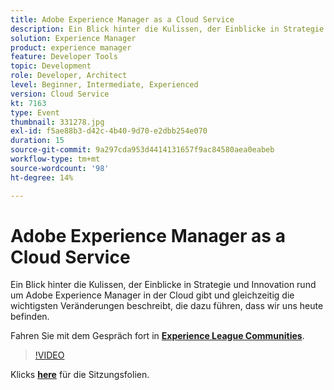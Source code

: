 ```yaml
---
title: Adobe Experience Manager as a Cloud Service
description: Ein Blick hinter die Kulissen, der Einblicke in Strategie und Innovation rund um Adobe Experience Manager in der Cloud gibt und gleichzeitig die wichtigsten Veränderungen beschreibt, die dazu führen, dass wir uns heute befinden. Diese Sitzung wurde im Rahmen des Adobe Developers Live Content-Ereignisses bereitgestellt.
solution: Experience Manager
product: experience manager
feature: Developer Tools
topic: Development
role: Developer, Architect
level: Beginner, Intermediate, Experienced
version: Cloud Service
kt: 7163
type: Event
thumbnail: 331278.jpg
exl-id: f5ae88b3-d42c-4b40-9d70-e2dbb254e070
duration: 15
source-git-commit: 9a297cda953d4414131657f9ac84580aea0eabeb
workflow-type: tm+mt
source-wordcount: '98'
ht-degree: 14%

---
```


# Adobe Experience Manager as a Cloud Service

Ein Blick hinter die Kulissen, der Einblicke in Strategie und Innovation rund um Adobe Experience Manager in der Cloud gibt und gleichzeitig die wichtigsten Veränderungen beschreibt, die dazu führen, dass wir uns heute befinden.

Fahren Sie mit dem Gespräch fort in **[Experience League Communities](https://adobe.ly/36Yd3v6)**.

>[!VIDEO](https://video.tv.adobe.com/v/331278/?quality=12&learn=on&hidetitle=true)

Klicks **[here](/help/adobe-developers-live/assets/experience-manager-as-cloud-service.pdf)** für die Sitzungsfolien.
